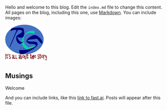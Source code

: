 Hello and welcome to this blog. Edit the `index.md` file to change this content. All pages on the blog, including this one, use [Markdown](https://guides.github.com/features/mastering-markdown/). You can include images:

![Image of RCS logo](images/RCSlogo.png)

## Musings

Welcome

And you can include links, like this [link to fast.ai](https://www.fast.ai). Posts will appear after this file. 
